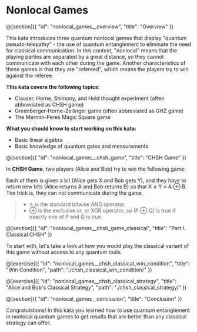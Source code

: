 # Nonlocal Games

@[section]({
    "id": "nonlocal_games__overview",
    "title": "Overview"
})

This kata introduces three quantum nonlocal games that display "quantum pseudo-telepathy" -
the use of quantum entanglement to eliminate the need for classical communication.
In this context, "nonlocal" means that the playing parties are separated by a great distance,
so they cannot communicate with each other during the game.
Another characteristics of these games is that they are "refereed", which means the players try to win against the referee.

**This kata covers the following topics:**
 - Clauser, Horne, Shimony, and Hold thought experiment (often abbreviated as CHSH game)
 - Greenberger-Horne-Zeilinger game (often abbreviated as GHZ game)
 - The Mermin-Peres Magic Square game

**What you should know to start working on this kata:**
 - Basic linear algebra
 - Basic knowledge of quantum gates and measurements

@[section]({
    "id": "nonlocal_games__chsh_game",
    "title": "CHSH Game"
})

In **CHSH Game**, two players (Alice and Bob) try to win the following game:

Each of them is given a bit (Alice gets X and Bob gets Y), and
they have to return new bits (Alice returns A and Bob returns B)
so that X ∧ Y = A ⊕ B. The trick is, they can not communicate during the game.

> * ∧ is the standard bitwise AND operator.
> * ⊕ is the exclusive or, or XOR operator, so (P ⊕ Q) is true if exactly one of P and Q is true.

@[section]({
    "id": "nonlocal_games__chsh_game_classical",
    "title": "Part I. Classical CHSH"
})

To start with, let's take a look at how you would play the classical variant of this game without access to any quantum tools.

@[exercise]({
    "id": "nonlocal_games__chsh_classical_win_condition",
    "title": "Win Condition",
    "path": "./chsh_classical_win_condition/"
})

@[exercise]({
    "id": "nonlocal_games__chsh_classical_strategy",
    "title": "Alice and Bob's Classical Strategy",
    "path": "./chsh_classical_strategy/"
})

@[section]({
    "id": "nonlocal_games__conclusion", 
    "title": "Conclusion" 
})

Congratulations! In this kata you learned how to use quantum entanglement in nonlocal quantum games to get results that are better than any classical strategy can offer.
